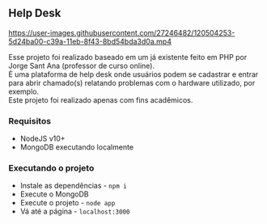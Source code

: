 ## Help Desk

https://user-images.githubusercontent.com/27246482/120504253-5d24ba00-c39a-11eb-8f43-8bd54bda3d0a.mp4

Esse projeto foi realizado baseado em um já existente feito em PHP por Jorge Sant Ana (professor de curso online).\
É uma plataforma de help desk onde usuários podem se cadastrar e entrar para abrir chamado(s) relatando problemas com o hardware utilizado, por exemplo.\
Este projeto foi realizado apenas com fins acadêmicos.

### Requisitos

- NodeJS v10+
- MongoDB executando localmente

### Executando o projeto

- Instale as dependências - `npm i`
- Execute o MongoDB
- Execute o projeto - `node app`
- Vá até a página - `localhost:3000`
